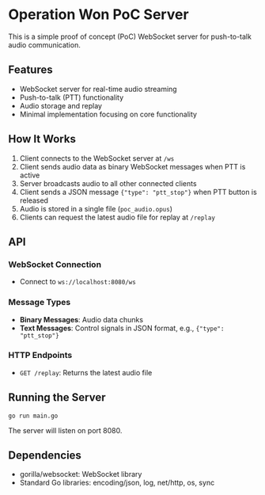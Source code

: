 # Operation Won PoC Server

This is a simple proof of concept (PoC) WebSocket server for push-to-talk audio communication.

## Features

- WebSocket server for real-time audio streaming
- Push-to-talk (PTT) functionality
- Audio storage and replay
- Minimal implementation focusing on core functionality

## How It Works

1. Client connects to the WebSocket server at `/ws`
2. Client sends audio data as binary WebSocket messages when PTT is active
3. Server broadcasts audio to all other connected clients
4. Client sends a JSON message `{"type": "ptt_stop"}` when PTT button is released
5. Audio is stored in a single file (`poc_audio.opus`)
6. Clients can request the latest audio file for replay at `/replay`

## API

### WebSocket Connection

- Connect to `ws://localhost:8080/ws`

### Message Types

- **Binary Messages**: Audio data chunks
- **Text Messages**: Control signals in JSON format, e.g., `{"type": "ptt_stop"}`

### HTTP Endpoints

- `GET /replay`: Returns the latest audio file

## Running the Server

```
go run main.go
```

The server will listen on port 8080.

## Dependencies

- gorilla/websocket: WebSocket library
- Standard Go libraries: encoding/json, log, net/http, os, sync
